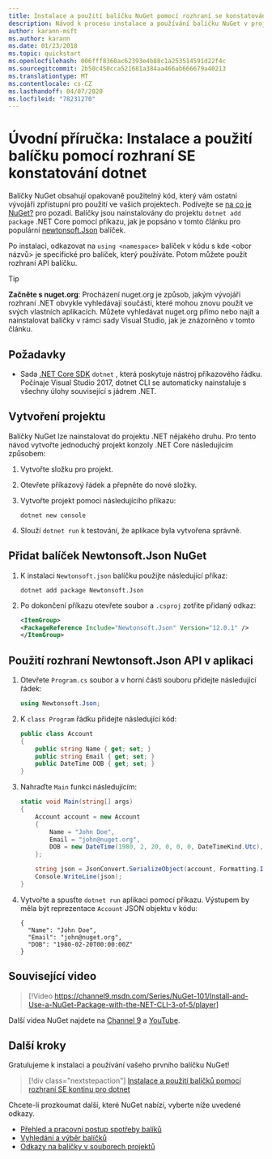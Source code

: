 ```yaml
---
title: Instalace a použití balíčku NuGet pomocí rozhraní se konstatování dotnet
description: Návod k procesu instalace a používání balíčku NuGet v projektu .NET Core.
author: karann-msft
ms.author: karann
ms.date: 01/23/2018
ms.topic: quickstart
ms.openlocfilehash: 006fff8360ac62393e4b88c1a253514591d22f4c
ms.sourcegitcommit: 2b50c450cca521681a384aa466ab666679a40213
ms.translationtype: MT
ms.contentlocale: cs-CZ
ms.lasthandoff: 04/07/2020
ms.locfileid: "78231270"
---
```

# <a name="quickstart-install-and-use-a-package-using-the-dotnet-cli"></a>Úvodní příručka: Instalace a použití balíčku pomocí rozhraní SE konstatování dotnet

Balíčky NuGet obsahují opakovaně použitelný kód, který vám ostatní vývojáři zpřístupní pro použití ve vašich projektech. Podívejte se [na co je NuGet?](../What-is-NuGet.md) pro pozadí. Balíčky jsou nainstalovány do projektu `dotnet add package` .NET Core pomocí příkazu, jak je popsáno v tomto článku pro populární [newtonsoft.Json](https://www.nuget.org/packages/Newtonsoft.Json/) balíček.

Po instalaci, odkazovat na `using <namespace>` balíček v kódu s kde \<obor názvů\> je specifické pro balíček, který používáte. Potom můžete použít rozhraní API balíčku.

> [!Tip]
> **Začněte s nuget.org**: Procházení nuget.org je způsob, jakým vývojáři rozhraní .NET obvykle vyhledávají součásti, které mohou znovu použít ve svých vlastních aplikacích. Můžete vyhledávat nuget.org přímo nebo najít a nainstalovat balíčky v rámci sady Visual Studio, jak je znázorněno v tomto článku.

## <a name="prerequisites"></a>Požadavky

- Sada [.NET Core SDK](https://www.microsoft.com/net/download/) `dotnet` , která poskytuje nástroj příkazového řádku. Počínaje Visual Studio 2017, dotnet CLI se automaticky nainstaluje s všechny úlohy související s jádrem .NET.

## <a name="create-a-project"></a>Vytvoření projektu

Balíčky NuGet lze nainstalovat do projektu .NET nějakého druhu. Pro tento návod vytvořte jednoduchý projekt konzoly .NET Core následujícím způsobem:

1. Vytvořte složku pro projekt.

1. Otevřete příkazový řádek a přepněte do nové složky.

1. Vytvořte projekt pomocí následujícího příkazu:

    ```dotnetcli
    dotnet new console
    ```

1. Slouží `dotnet run` k testování, že aplikace byla vytvořena správně.

## <a name="add-the-newtonsoftjson-nuget-package"></a>Přidat balíček Newtonsoft.Json NuGet

1. K instalaci `Newtonsoft.json` balíčku použijte následující příkaz:

    ```dotnetcli
    dotnet add package Newtonsoft.Json
    ```

2. Po dokončení příkazu otevřete soubor a `.csproj` zotřite přidaný odkaz:

    ```xml
   <ItemGroup>
    <PackageReference Include="Newtonsoft.Json" Version="12.0.1" />
   </ItemGroup>
    ```

## <a name="use-the-newtonsoftjson-api-in-the-app"></a>Použití rozhraní Newtonsoft.Json API v aplikaci

1. Otevřete `Program.cs` soubor a v horní části souboru přidejte následující řádek:

    ```cs
    using Newtonsoft.Json;
    ```

1. K `class Program` řádku přidejte následující kód:

    ```cs
    public class Account
    {
        public string Name { get; set; }
        public string Email { get; set; }
        public DateTime DOB { get; set; }
    }
    ```

1. Nahraďte `Main` funkci následujícím:

    ```cs
    static void Main(string[] args)
    {
        Account account = new Account
        {
            Name = "John Doe",
            Email = "john@nuget.org",
            DOB = new DateTime(1980, 2, 20, 0, 0, 0, DateTimeKind.Utc),
        };

        string json = JsonConvert.SerializeObject(account, Formatting.Indented);
        Console.WriteLine(json);
    }
    ```

1. Vytvořte a spusťte `dotnet run` aplikaci pomocí příkazu. Výstupem by měla být reprezentace `Account` JSON objektu v kódu:

    ```output
    {
      "Name": "John Doe",
      "Email": "john@nuget.org",
      "DOB": "1980-02-20T00:00:00Z"
    }
    ```
## <a name="related-video"></a>Související video

> [!Video https://channel9.msdn.com/Series/NuGet-101/Install-and-Use-a-NuGet-Package-with-the-NET-CLI-3-of-5/player]

Další videa NuGet najdete na [Channel 9](https://channel9.msdn.com/Series/NuGet-101) a [YouTube](https://www.youtube.com/playlist?list=PLdo4fOcmZ0oVLvfkFk8O9h6v2Dcdh2bh_).

## <a name="next-steps"></a>Další kroky

Gratulujeme k instalaci a používání vašeho prvního balíčku NuGet!

> [!div class="nextstepaction"]
> [Instalace a použití balíčků pomocí rozhraní SE kontinu pro dotnet](../consume-packages/install-use-packages-dotnet-cli.md)

Chcete-li prozkoumat další, které NuGet nabízí, vyberte níže uvedené odkazy.

- [Přehled a pracovní postup spotřeby balíků](../consume-packages/overview-and-workflow.md)
- [Vyhledání a výběr balíčků](../consume-packages/finding-and-choosing-packages.md)
- [Odkazy na balíčky v souborech projektů](../consume-packages/package-references-in-project-files.md)
